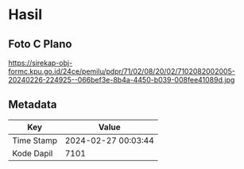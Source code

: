 # Hasil

## Foto C Plano

https://sirekap-obj-formc.kpu.go.id/24ce/pemilu/pdpr/71/02/08/20/02/7102082002005-20240226-224925--066bef3e-8b4a-4450-b039-008fee41089d.jpg


## Metadata

| Key        | Value               |
| ---------- | ------------------- |
| Time Stamp | 2024-02-27 00:03:44 |
| Kode Dapil | 7101                |



